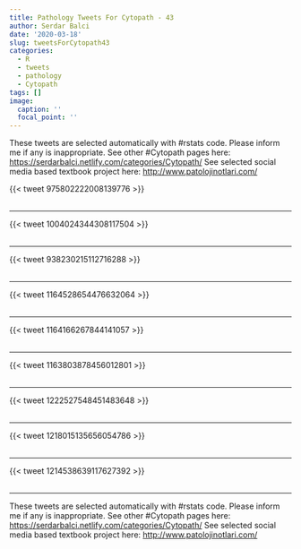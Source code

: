 ```yaml
---
title: Pathology Tweets For Cytopath - 43
author: Serdar Balci
date: '2020-03-18'
slug: tweetsForCytopath43
categories:
  - R
  - tweets
  - pathology
  - Cytopath
tags: []
image:
  caption: ''
  focal_point: ''
---
```



These tweets are selected automatically with #rstats code. Please inform me if any is inappropriate.
See other #Cytopath pages here: https://serdarbalci.netlify.com/categories/Cytopath/ 
See selected social media based textbook project here: http://www.patolojinotlari.com/

{{< tweet 975802222008139776 >}}
<br>
<br>
<hr>
{{< tweet 1004024344308117504 >}}
<br>
<br>
<hr>
{{< tweet 938230215112716288 >}}
<br>
<br>
<hr>
{{< tweet 1164528654476632064 >}}
<br>
<br>
<hr>
{{< tweet 1164166267844141057 >}}
<br>
<br>
<hr>
{{< tweet 1163803878456012801 >}}
<br>
<br>
<hr>
{{< tweet 1222527548451483648 >}}
<br>
<br>
<hr>
{{< tweet 1218015135656054786 >}}
<br>
<br>
<hr>
{{< tweet 1214538639117627392 >}}
<br>
<br>
<hr>


These tweets are selected automatically with #rstats code. Please inform me if any is inappropriate.
See other #Cytopath pages here: https://serdarbalci.netlify.com/categories/Cytopath/ 
See selected social media based textbook project here: http://www.patolojinotlari.com/
